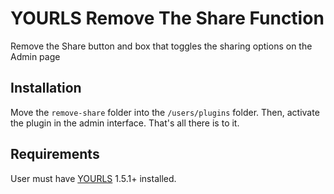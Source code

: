 YOURLS Remove The Share Function
================================

Remove the Share button and box that toggles the sharing options on the Admin page

Installation
------------

Move the `remove-share` folder into the `/users/plugins` folder. Then, activate the plugin in the admin interface. That's all there is to it.

Requirements
------------

User must have [YOURLS](http://yourls.org/#Install) 1.5.1+ installed.